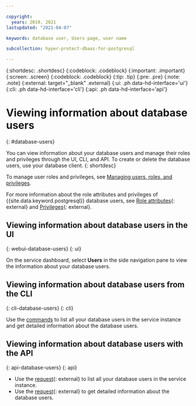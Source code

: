 ```yaml
---

copyright:
  years: 2019, 2021
lastupdated: "2021-04-07"

keywords: database user, Users page, user name

subcollection: hyper-protect-dbaas-for-postgresql

---
```


{:shortdesc: .shortdesc}
{:codeblock: .codeblock}
{:important: .important}
{:screen: .screen}
{:codeblock: .codeblock}
{:tip: .tip}
{:pre: .pre}
{:note: .note}
{:external: target="_blank" .external}
{:ui: .ph data-hd-interface='ui'}
{:cli: .ph data-hd-interface='cli'}
{:api: .ph data-hd-interface='api'}

# Viewing information about database users
{: #database-users}

You can view information about your database users and manage their roles and privileges through the UI, CLI, and API. To create or delete the database users, use your database client.
{: shortdesc}

To manage user roles and privileges, see [Managing users, roles, and privileges](/docs/hyper-protect-dbaas-for-postgresql?topic=hyper-protect-dbaas-for-postgresql-user-management).

For more information about the role attributes and privileges of {{site.data.keyword.postgresql}} database users, see [Role attributes](https://www.postgresql.org/docs/10/role-attributes.html){: external} and [Privileges](https://www.postgresql.org/docs/10/ddl-priv.html){: external}.

## Viewing information about database users in the UI
{: webui-database-users}
{: ui}

On the service dashboard, select **Users** in the side navigation pane to view the information about your database users.

## Viewing information about database users from the CLI
{: cli-database-users}
{: cli}

Use the [commands](/docs/hyper-protect-dbaas-for-postgresql?topic=hyper-protect-dbaas-for-postgresql-dbaas_cli_plugin#user_cmds) to list all your database users in the service instance and get detailed information about the database users.

## Viewing information about database users with the API
{: api-database-users}
{: api}

- Use the [request](/apidocs/hyperp-dbaas/hyperp-dbaas-v3#list-database-users){: external} to list all your database users in the service instance. 
- Use the [request](/apidocs/hyperp-dbaas/hyperp-dbaas-v3#get-database-user-details){: external} to get detailed information about the database users.
